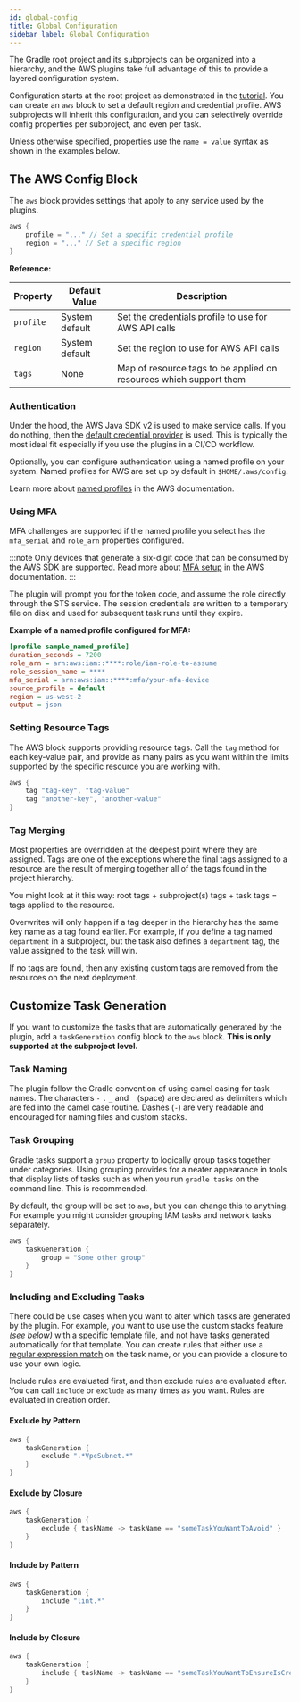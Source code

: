 ```yaml
---
id: global-config
title: Global Configuration
sidebar_label: Global Configuration
---
```


The Gradle root project and its subprojects can be organized into a hierarchy, and the AWS plugins take full advantage of this to provide a layered configuration system.

Configuration starts at the root project as demonstrated in the [tutorial](cf-tutorial). You can create an `aws` block to set a default region and credential profile. AWS subprojects will inherit this configuration, and you can selectively override config properties per subproject, and even per task.

Unless otherwise specified, properties use the `name = value` syntax as shown in the examples below.

## The AWS Config Block

The `aws` block provides settings that apply to any service used by the plugins.

```groovy
aws {
    profile = "..." // Set a specific credential profile
    region = "..." // Set a specific region
}
```

**Reference:**

| Property | Default Value | Description
| ---- | ---- | ----
| `profile` | System default | Set the credentials profile to use for AWS API calls
| `region` | System default | Set the region to use for AWS API calls
| `tags` | None | Map of resource tags to be applied on resources which support them

### Authentication

Under the hood, the AWS Java SDK v2 is used to make service calls. If you do nothing, then the [default credential provider](https://sdk.amazonaws.com/java/api/latest/software/amazon/awssdk/auth/credentials/DefaultCredentialsProvider.html) is used. This is typically the most ideal fit especially if you use the plugins in a CI/CD workflow.

Optionally, you can configure authentication using a named profile on your system. Named profiles for AWS are set up by default in `$HOME/.aws/config`.

Learn more about [named profiles](https://docs.aws.amazon.com/cli/latest/userguide/cli-configure-profiles.html) in the AWS documentation.

### Using MFA

MFA challenges are supported if the named profile you select has the `mfa_serial` and `role_arn` properties configured.

:::note
Only devices that generate a six-digit code that can be consumed by the AWS SDK are supported. Read more about [MFA setup](https://docs.aws.amazon.com/IAM/latest/UserGuide/id_credentials_mfa.html) in the AWS documentation.
:::

The plugin will prompt you for the token code, and assume the role directly through the STS service. The session credentials are written to a temporary file on disk and used for subsequent task runs until they expire.

**Example of a named profile configured for MFA:**

```ini
[profile sample_named_profile]
duration_seconds = 7200
role_arn = arn:aws:iam::****:role/iam-role-to-assume
role_session_name = ****
mfa_serial = arn:aws:iam::****:mfa/your-mfa-device
source_profile = default
region = us-west-2
output = json
```

### Setting Resource Tags

The AWS block supports providing resource tags. Call the `tag` method for each key-value pair, and provide as many pairs as you want within the limits supported by the specific resource you are working with.

```groovy
aws {
    tag "tag-key", "tag-value"
    tag "another-key", "another-value"
}
```

### Tag Merging

Most properties are overridden at the deepest point where they are assigned. Tags are one of the exceptions where the final tags assigned to a resource are the result of merging together all of the tags found in the project hierarchy.

You might look at it this way: root tags + subproject(s) tags + task tags = tags applied to the resource.

Overwrites will only happen if a tag deeper in the hierarchy has the same key name as a tag found earlier. For example, if you define a tag named `department` in a subproject, but the task also defines a `department` tag, the value assigned to the task will win.

If no tags are found, then any existing custom tags are removed from the resources on the next deployment.

## Customize Task Generation

If you want to customize the tasks that are automatically generated by the plugin, add a `taskGeneration` config block to the `aws` block. **This is only supported at the subproject level.**

### Task Naming

The plugin follow the Gradle convention of using camel casing for task names. The characters `-` `.` `_` and ` ` (space) are declared as delimiters which are fed into the camel case routine. Dashes (`-`) are very readable and encouraged for naming files and custom stacks.

### Task Grouping

Gradle tasks support a `group` property to logically group tasks together under categories. Using grouping provides for a neater appearance in tools that display lists of tasks such as when you run `gradle tasks` on the command line. This is recommended.

By default, the group will be set to `aws`, but you can change this to anything. For example you might consider grouping IAM tasks and network tasks separately.

```groovy
aws {
    taskGeneration {
        group = "Some other group"    
    }
}
```

### Including and Excluding Tasks

There could be use cases when you want to alter which tasks are generated by the plugin. For example, you want to use use the custom stacks feature _(see below)_ with a specific template file, and not have tasks generated automatically for that template. You can create rules that either use a [regular expression match](https://docs.oracle.com/javase/8/docs/api/java/util/regex/Pattern.html) on the task name, or you can provide a closure to use your own logic.

Include rules are evaluated first, and then exclude rules are evaluated after. You can call `include` or `exclude` as many times as you want. Rules are evaluated in creation order.

#### Exclude by Pattern

```groovy
aws {
    taskGeneration {
        exclude ".*VpcSubnet.*"   
    }
}
```

#### Exclude by Closure

```groovy
aws {
    taskGeneration {
        exclude { taskName -> taskName == "someTaskYouWantToAvoid" }
    }
}
```

#### Include by Pattern

```groovy
aws {
    taskGeneration {
        include "lint.*"   
    }
}
```

#### Include by Closure

```groovy
aws {
    taskGeneration {
        include { taskName -> taskName == "someTaskYouWantToEnsureIsCreated" }
    }
}
```
